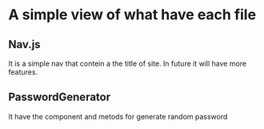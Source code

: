 

# A simple view of what have each file

## Nav.js

It is a simple nav that contein a the title of site. In future it will have more features.

## PasswordGenerator

It have the component and metods for generate random password